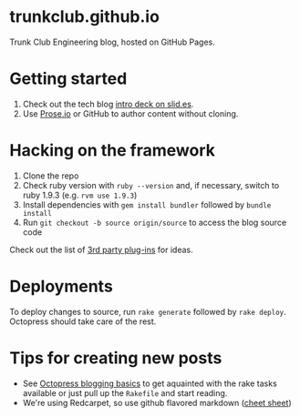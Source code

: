 trunkclub.github.io
===================
Trunk Club Engineering blog, hosted on GitHub Pages.

# Getting started

1. Check out the tech blog [intro deck on slid.es](slid.es/jhabdas/trunkclub-techblog).
2. Use [Prose.io](http://prose.io) or GitHub to author content without cloning.

# Hacking on the framework

1. Clone the repo
2. Check ruby version with `ruby --version` and, if necessary, switch to ruby 1.9.3 (e.g. `rvm use 1.9.3`)
3. Install dependencies with `gem install bundler` followed by `bundle install`
4. Run `git checkout -b source origin/source` to access the blog source code

Check out the list of [3rd party plug-ins](https://github.com/imathis/octopress/wiki/3rd-party-plugins) for ideas.

# Deployments
To deploy changes to source, run `rake generate` followed by `rake deploy`. Octopress should take care of the rest.

# Tips for creating new posts

- See [Octopress blogging basics](http://octopress.org/docs/blogging/) to get aquainted with the rake tasks available or just pull up the `Rakefile` and start reading.
- We're using Redcarpet, so use github flavored markdown ([cheet sheet](https://github.com/adam-p/markdown-here/wiki/Markdown-Cheatsheet))
